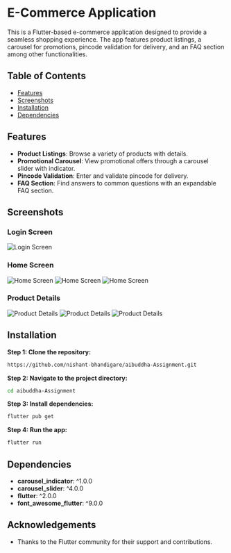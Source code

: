 
# E-Commerce Application

This is a Flutter-based e-commerce application designed to provide a seamless shopping experience. The app features product listings, a carousel for promotions, pincode validation for delivery, and an FAQ section among other functionalities.

## Table of Contents
- [Features](#features)
- [Screenshots](#screenshots)
- [Installation](#installation)
- [Dependencies](#dependencies)

## Features

- **Product Listings**: Browse a variety of products with details.
- **Promotional Carousel**: View promotional offers through a carousel slider with indicator.
- **Pincode Validation**: Enter and validate pincode for delivery.
- **FAQ Section**: Find answers to common questions with an expandable FAQ section.

## Screenshots

### Login Screen
![Login Screen](assets/screenshots/AuthScreen.jpg)

### Home Screen
![Home Screen](assets/screenshots/home1.jpg)
![Home Screen](assets/screenshots/home2.jpg)
![Home Screen](assets/screenshots/home3.jpg)

### Product Details
![Product Details](assets/screenshots/product_details_1.jpg)
![Product Details](assets/screenshots/product_details_2.jpg)
![Product Details](assets/screenshots/product_details_3.jpg)


## Installation

**Step 1: Clone the repository:**
   ```sh
   https://github.com/nishant-bhandigare/aibuddha-Assignment.git
   ```

**Step 2: Navigate to the project directory:**
   ```sh
   cd aibuddha-Assignment
   ```

**Step 3: Install dependencies:**
   ```sh
   flutter pub get
   ```

**Step 4: Run the app:**
   ```sh
   flutter run
   ```
    
## Dependencies

- **carousel_indicator**: ^1.0.0
- **carousel_slider**: ^4.0.0
- **flutter**: ^2.0.0
- **font_awesome_flutter**: ^9.0.0

## Acknowledgements

 - Thanks to the Flutter community for their support and contributions.

